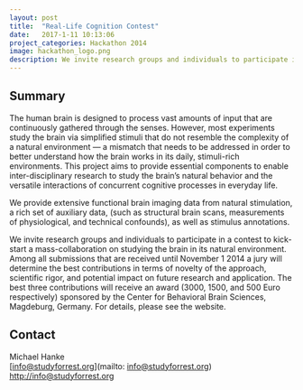 ```yaml
---
layout: post
title:  "Real-Life Cognition Contest"
date:   2017-1-11 10:13:06
project_categories: Hackathon 2014
image: hackathon_logo.png
description: We invite research groups and individuals to participate in a contest to kick-start a mass-collaboration on studying the brain in its natural environment.
---
```

## Summary
The human brain is designed to process vast amounts of input that are continuously gathered through the senses. However, most experiments study the brain via simplified stimuli that do not resemble the complexity of a natural environment — a mismatch that needs to be addressed in order to better understand how the brain works in its daily, stimuli-rich environments. This project aims to provide essential components to enable inter-disciplinary research to study the brain’s natural behavior and the versatile interactions of concurrent cognitive processes in everyday life.

We provide extensive functional brain imaging data from natural stimulation, a rich set of auxiliary data, (such as structural brain scans, measurements of physiological, and technical confounds), as well as stimulus annotations.

We invite research groups and individuals to participate in a contest to kick-start a mass-collaboration on studying the brain in its natural environment. Among all submissions that are received until November 1 2014 a jury will determine the best contributions in terms of novelty of the approach, scientific rigor, and potential impact on future research and application. The best three contributions will receive an award (3000, 1500, and 500 Euro respectively) sponsored by the Center for Behavioral Brain Sciences, Magdeburg, Germany. For details, please see the website.


## Contact  
Michael Hanke  
[info@studyforrest.org](mailto: info@studyforrest.org)  
[http://info@studyforrest.org](http://info@studyforrest.org)  
